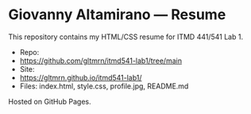 # Giovanny Altamirano — Resume

This repository contains my HTML/CSS resume for ITMD 441/541 Lab 1.

- Repo:
- https://github.com/gltmrn/itmd541-lab1/tree/main
- Site:
- https://gltmrn.github.io/itmd541-lab1/
- Files: index.html, style.css, profile.jpg, README.md

Hosted on GitHub Pages.
